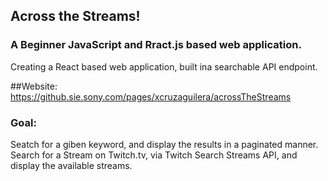 ## Across the Streams!

### A Beginner JavaScript and Rract.js based web application.

Creating a React based web application, built ina searchable API endpoint.

##Website:
https://github.sie.sony.com/pages/xcruzaguilera/acrossTheStreams

### Goal:
Seatch for a giben keyword, and display the results in a paginated manner.
    Search for a Stream on Twitch.tv, via Twitch Search Streams API, and display the available streams.


